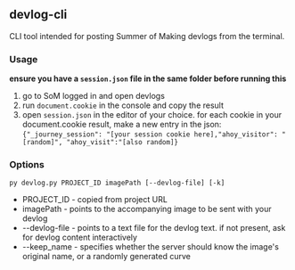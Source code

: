 ## devlog-cli

CLI tool intended for posting Summer of Making devlogs from the terminal.

### Usage

**ensure you have a `session.json` file in the same folder before running this**

1. go to SoM logged in and open devlogs
2. run `document.cookie` in the console and copy the result
3. open `session.json` in the editor of your choice. for each cookie in your document.cookie result, make a new entry in the json:
`{"_journey_session": "[your session cookie here],"ahoy_visitor": "[random]", "ahoy_visit":"[also random]}`

### Options


`py devlog.py PROJECT_ID imagePath [--devlog-file] [-k]`

- PROJECT_ID - copied from project URL
- imagePath - points to the accompanying image to be sent with your devlog
- --devlog-file - points to a text file for the devlog text. if not present, ask for devlog content interactively
- --keep_name - specifies whether the server should know the image's original name, or a randomly generated curve
